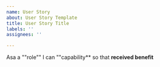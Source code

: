 ```yaml
---
name: User Story
about: User Story Template
title: User Story Title
labels: ''
assignees: ''

---
```


Asa a ""role"" I can ""capability** so that **received benefit**
